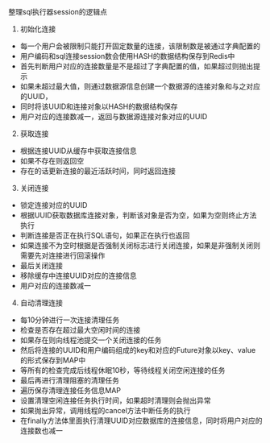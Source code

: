 整理sql执行器session的逻辑点
1. 初始化连接 
- 每一个用户会被限制只能打开固定数量的连接，该限制数是被通过字典配置的
- 用户编码和sql连接session数会使用HASH的数据结构保存到Redis中
- 首先判断用户对应的连接数量是不是超过了字典配置的值，如果超过则抛出提示
- 如果未超过最大值，则通过数据源信息创建一个数据源的连接对象和与之对应的UUID，
- 同时将该UUID和连接对象以HASH的数据结构保存 
- 用户对应的连接数减一，返回与数据源连接对象对应的UUID

2. 获取连接
- 根据连接UUID从缓存中获取连接信息
- 如果不存在则返回空
- 存在的话更新连接的最近活跃时间，同时返回连接

3. 关闭连接
- 锁定连接对应的UUID
- 根据UUID获取数据库连接对象，判断该对象是否为空，如果为空则终止方法执行
- 判断连接是否正在执行SQL语句，如果正在执行也返回
- 如果连接不为空时根据是否强制关闭标志进行关闭连接，如果是非强制关闭则需要先对连接进行回滚操作
- 最后关闭连接
- 移除缓存中连接UUID对应的连接信息
- 用户对应的连接数减一

4. 自动清理连接
- 每10分钟进行一次连接清理任务
- 检查是否存在超过最大空闲时间的连接
- 如果存在则向线程池提交一个关闭连接的任务
- 然后将连接的UUID和用户编码组成的key和对应的Future对象以key、value的形式保存到MAP中
- 等所有的检查完成后线程休眠10秒，等待线程关闭空闲连接的任务
- 最后再进行清理阻塞的清理任务
- 遍历保存清理连接任务信息MAP
- 设置清理空闲连接任务执行时间，如果超时清理则会抛出异常
- 如果抛出异常，调用线程的cancel方法中断任务的执行
- 在finally方法体里面执行清理UUID对应数据库的连接信息，同时将用户对应的连接数也减一
